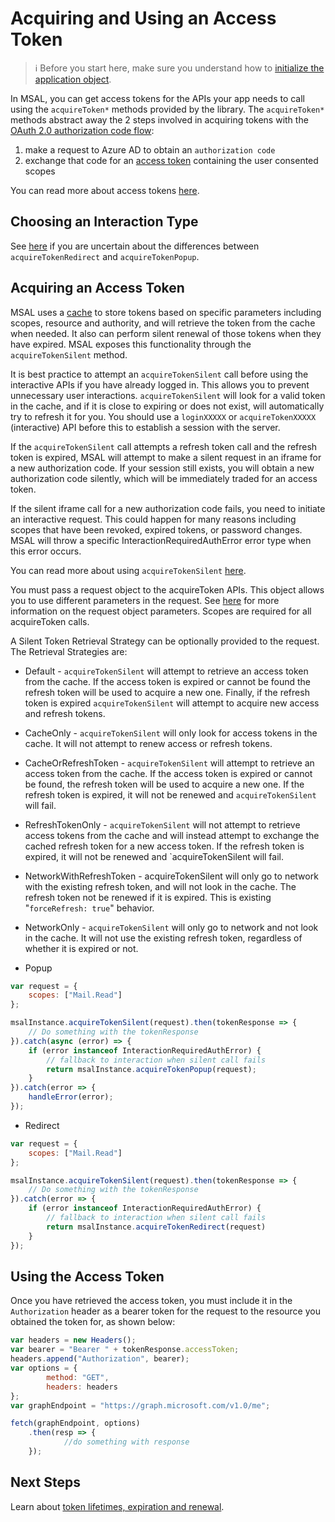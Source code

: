# Acquiring and Using an Access Token

> :information_source: Before you start here, make sure you understand how to [initialize the application object](./initialization.md).

In MSAL, you can get access tokens for the APIs your app needs to call using the `acquireToken*` methods provided by the library. The `acquireToken*` methods abstract away the 2 steps involved in acquiring tokens with the [OAuth 2.0 authorization code flow](https://docs.microsoft.com/azure/active-directory/develop/v2-oauth2-auth-code-flow):

1. make a request to Azure AD to obtain an `authorization code`
1. exchange that code for an [access token](https://docs.microsoft.com/azure/active-directory/develop/access-tokens) containing the user consented scopes

You can read more about access tokens [here](https://docs.microsoft.com/azure/active-directory/develop/access-tokens).

## Choosing an Interaction Type

See [here](./initialization.md#choosing-an-interaction-type) if you are uncertain about the differences between `acquireTokenRedirect` and `acquireTokenPopup`.

## Acquiring an Access Token

MSAL uses a [cache](./caching.md) to store tokens based on specific parameters including scopes, resource and authority, and will retrieve the token from the cache when needed. It also can perform silent renewal of those tokens when they have expired. MSAL exposes this functionality through the `acquireTokenSilent` method.

It is best practice to attempt an `acquireTokenSilent` call before using the interactive APIs if you have already logged in. This allows you to prevent unnecessary user interactions. `acquireTokenSilent` will look for a valid token in the cache, and if it is close to expiring or does not exist, will automatically try to refresh it for you. You should use a `loginXXXXX` or `acquireTokenXXXXX` (interactive) API before this to establish a session with the server.

If the `acquireTokenSilent` call attempts a refresh token call and the refresh token is expired, MSAL will attempt to make a silent request in an iframe for a new authorization code. If your session still exists, you will obtain a new authorization code silently, which will be immediately traded for an access token.

If the silent iframe call for a new authorization code fails, you need to initiate an interactive request. This could happen for many reasons including scopes that have been revoked, expired tokens, or password changes. MSAL will throw a specific InteractionRequiredAuthError error type when this error occurs.

You can read more about using `acquireTokenSilent` [here](./token-lifetimes.md).

You must pass a request object to the acquireToken APIs. This object allows you to use different parameters in the request. See [here](./request-response-object.md) for more information on the request object parameters. Scopes are required for all acquireToken calls.

A Silent Token Retrieval Strategy can be optionally provided to the request. The Retrieval Strategies are:
- Default - `acquireTokenSilent` will attempt to retrieve an access token from the cache. If the access token is expired or cannot be found the refresh token will be used to acquire a new one. Finally, if the refresh token is expired `acquireTokenSilent` will attempt to acquire new access and refresh tokens.
- CacheOnly - `acquireTokenSilent` will only look for access tokens in the cache. It will not attempt to renew access or refresh tokens.
- CacheOrRefreshToken - `acquireTokenSilent` will attempt to retrieve an access token from the cache. If the access token is expired or cannot be found, the refresh token will be used to acquire a new one. If the refresh token is expired, it will not be renewed and `acquireTokenSilent` will fail.
- RefreshTokenOnly - `acquireTokenSilent` will not attempt to retrieve access tokens from the cache and will instead attempt to exchange the cached refresh token for a new access token. If the refresh token is expired, it will not be renewed and `acquireTokenSilent will fail.
- NetworkWithRefreshToken - acquireTokenSilent will only go to network with the existing refresh token, and will not look in the cache. The refresh token not be renewed if it is expired. This is existing "`forceRefresh: true`" behavior.
- NetworkOnly - `acquireTokenSilent` will only go to network and not look in the cache. It will not use the existing refresh token, regardless of whether it is expired or not.

- Popup

```javascript
var request = {
    scopes: ["Mail.Read"]
};

msalInstance.acquireTokenSilent(request).then(tokenResponse => {
    // Do something with the tokenResponse
}).catch(async (error) => {
    if (error instanceof InteractionRequiredAuthError) {
        // fallback to interaction when silent call fails
        return msalInstance.acquireTokenPopup(request);
    }
}).catch(error => {
    handleError(error);
});
```

- Redirect

```javascript
var request = {
    scopes: ["Mail.Read"]
};

msalInstance.acquireTokenSilent(request).then(tokenResponse => {
    // Do something with the tokenResponse
}).catch(error => {
    if (error instanceof InteractionRequiredAuthError) {
        // fallback to interaction when silent call fails
        return msalInstance.acquireTokenRedirect(request)
    }
});
```

## Using the Access Token

Once you have retrieved the access token, you must include it in the `Authorization` header as a bearer token for the request to the resource you obtained the token for, as shown below:

```JavaScript
var headers = new Headers();
var bearer = "Bearer " + tokenResponse.accessToken;
headers.append("Authorization", bearer);
var options = {
        method: "GET",
        headers: headers
};
var graphEndpoint = "https://graph.microsoft.com/v1.0/me";

fetch(graphEndpoint, options)
    .then(resp => {
            //do something with response
    });
```

## Next Steps

Learn about [token lifetimes, expiration and renewal](./token-lifetimes.md).
